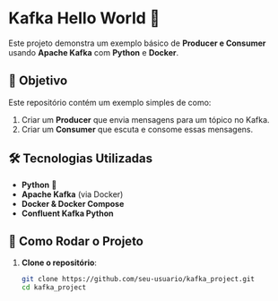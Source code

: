 # Kafka Hello World 🚀

Este projeto demonstra um exemplo básico de **Producer e Consumer** usando **Apache Kafka** com **Python** e **Docker**.

## 🎯 Objetivo

Este repositório contém um exemplo simples de como:
1. Criar um **Producer** que envia mensagens para um tópico no Kafka.
2. Criar um **Consumer** que escuta e consome essas mensagens.

## 🛠 Tecnologias Utilizadas

- **Python** 🐍
- **Apache Kafka** (via Docker)
- **Docker & Docker Compose**
- **Confluent Kafka Python**

## 🚀 Como Rodar o Projeto

1. **Clone o repositório**:
   ```sh
   git clone https://github.com/seu-usuario/kafka_project.git
   cd kafka_project
